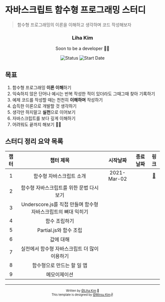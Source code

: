 # 자바스크립트 함수형 프로그래밍 스터디

> 함수형 프로그래밍의 이론을 이해하고 생각하며 코드 작성해보자

<div align="center">

<h3>Liha Kim</h3>
<p>Soon to be a developer 🙏🏼</p>

![Status](https://img.shields.io/badge/Learn%20Everyday-blue.svg)
![Start Date](https://img.shields.io/badge/Start%20Date-2021--03--01-23d16b.svg)


</div>

## 목표

1. 함수형 프로그래밍 **이론 이해**하기
2. 익숙하지 않은 단어나 예시는 반복 작성한 적이 있더라도 그때그때 찾아 기록하기
3. 예제 코드를 작성할 때는 천천히 **이해하며** 작성하기
4. 습득한 이론으로 개발할 것 생각하기
5. 생각만 하지말고 **실천**으로 이어보기
6. 자바스크립트를 보다 깊게 이해하기
7. 어려워도 끝까지 해보기 🙏🏼




## 스터디 정리 요약 목록




| 챕터 |      챕터 제목      | 시작날짜 | 종료날짜 | 링크 |
|:---:|:----------------:|:-----:|:----:|:----:|
|  1  | 함수형 자바스크립트 소개|2021-Mar-02||[:link:](chapter-01/README.md) |
|  2  | 함수형 자바스크립트를 위한 문법 다시 보기||||
|  3  | Underscore.js를 직접 만들며 함수형 자바스크립트의 뼈대 익히기||||
|  4  | 함수 조립하기||||
|  5  | Partial.js와 함수 조립||||
|  6  | 값에 대해||||
|  7  | 실전에서 함수형 자바스크립트 더 많이 이용하기||||
|  8  | 함수형으로 만드는 할 일 앱||||
|  9  | 메모이제이션||||

----


<div align="center">
<sub><sup>Written by <a href="https://github.com/bravacoreana">@Liha Kim</a> 🍑</sup></sub><br/>
<sub><sup>This template is designed by <a href="https://github.com/alstn2468">@Minsu Kim</a></sup></sub><small>✌</small>
</div>